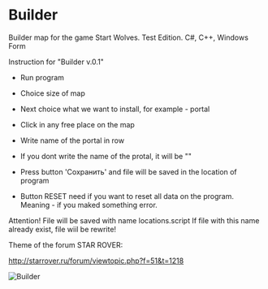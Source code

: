 # Builder
Builder map for the game Start Wolves. Test Edition.
C#, C++, Windows Form

   Instruction for "Builder v.0.1" 


- Run program
- Choice size of map



- Next choice what we want to install, for example - portal
- Click in any free place on the map
- Write name of the portal in row
- If you dont write the name of the protal, it will be ""
- Press button 'Сохранить' and file will be saved in the location of program 


- Button RESET need if you want to reset all data on the program. Meaning - if you maked something error.

Attention! File will be saved with name locations.script
If file with this name already exist, file wiil be rewrite!

Theme of the forum STAR ROVER:

http://starrover.ru/forum/viewtopic.php?f=51&t=1218

![Builder](https://github.com/Poitreqm/Builder/assets/23151017/7f2293fc-5c81-4c31-afbf-586131d9f5b0)
